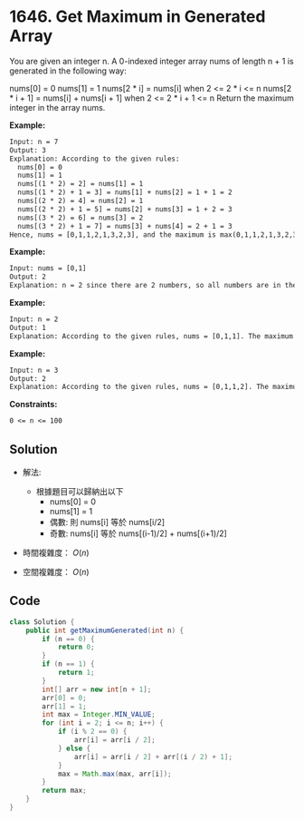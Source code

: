 # 1646. Get Maximum in Generated Array

You are given an integer n. A 0-indexed integer array nums of length n + 1 is generated in the following way:

nums[0] = 0
nums[1] = 1
nums[2 * i] = nums[i] when 2 <= 2 * i <= n
nums[2 * i + 1] = nums[i] + nums[i + 1] when 2 <= 2 * i + 1 <= n
Return the maximum integer in the array nums​​​.

**Example:**

```txt
Input: n = 7
Output: 3
Explanation: According to the given rules:
  nums[0] = 0
  nums[1] = 1
  nums[(1 * 2) = 2] = nums[1] = 1
  nums[(1 * 2) + 1 = 3] = nums[1] + nums[2] = 1 + 1 = 2
  nums[(2 * 2) = 4] = nums[2] = 1
  nums[(2 * 2) + 1 = 5] = nums[2] + nums[3] = 1 + 2 = 3
  nums[(3 * 2) = 6] = nums[3] = 2
  nums[(3 * 2) + 1 = 7] = nums[3] + nums[4] = 2 + 1 = 3
Hence, nums = [0,1,1,2,1,3,2,3], and the maximum is max(0,1,1,2,1,3,2,3) = 3.
```

**Example:**

```txt
Input: nums = [0,1]
Output: 2
Explanation: n = 2 since there are 2 numbers, so all numbers are in the range [0,2]. 2 is the missing number in the range since it does not appear in nums.
```

**Example:**

```txt
Input: n = 2
Output: 1
Explanation: According to the given rules, nums = [0,1,1]. The maximum is max(0,1,1) = 1.
```

**Example:**

```txt
Input: n = 3
Output: 2
Explanation: According to the given rules, nums = [0,1,1,2]. The maximum is max(0,1,1,2) = 2.
```

**Constraints:**

```txt
0 <= n <= 100
```

## Solution

- 解法:
  - 根據題目可以歸納出以下
    - nums[0] = 0
    - nums[1] = 1
    - 偶數: 則 nums[i] 等於 nums[i/2]
    - 奇數: nums[i] 等於 nums[(i-1)/2] + nums[(i+1)/2]

- 時間複雜度： $O(n)$
- 空間複雜度： $O(n)$

## Code

```java
class Solution {
    public int getMaximumGenerated(int n) {
        if (n == 0) {
            return 0;
        }
        if (n == 1) {
            return 1;
        }
        int[] arr = new int[n + 1];
        arr[0] = 0;
        arr[1] = 1;
        int max = Integer.MIN_VALUE;
        for (int i = 2; i <= n; i++) {
            if (i % 2 == 0) {
                arr[i] = arr[i / 2];
            } else {
                arr[i] = arr[i / 2] + arr[(i / 2) + 1];
            }
            max = Math.max(max, arr[i]);
        }
        return max;
    }
}
```
